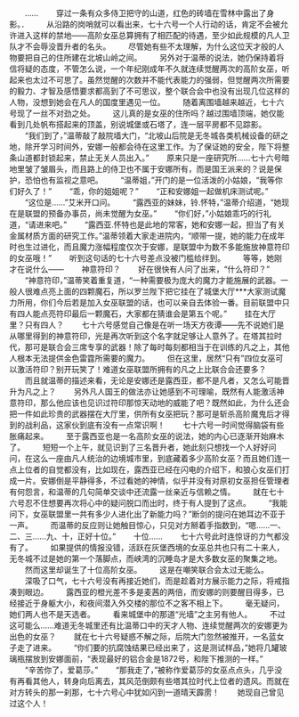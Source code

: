 　　……
　　穿过一条有众多侍卫把守的山道，红色的砖墙在雪林中露出了身影。．
　　从沿路的岗哨就可以看出来，七十六号一个人行动的话，肯定不会被允许进入这样的禁地——高阶女巫总算拥有了相匹配的待遇，至少如此规模的凡人卫队才不会辱没晋升者的名头。
　　尽管她有些不太理解，为什么这位天才般的人物要把自己的住所建在北坡山岭之间。
　　另外对于温蒂的说法，她仍保持着将信将疑的态度，不管怎么说，一个年纪刚成年不久就连续觉醒两次的高阶女巫，听起来也太过不可思了。虽然觉醒的次数并不能代表能力的强弱，但觉醒两次所需要的毅力、才智及感悟要求都高到了不可思议，整个联合会中也没有出现几位这样的人物，没想到她会在凡人的国度里遇见一位。
　　随着离围墙越来越近，七十六号现了一丝不对劲之处。
　　这儿真的是女巫的住所吗？越过围墙顶端，她仅能看到几处帆布搭起来的顶盖，别说城堡或石塔了，连一层平房都不见踪影。
　　“我们到了，”温蒂敲了敲院墙大门，“北坡山后院是无冬城各类机械设备的研之地，除开学习时间外，安娜一般都会待在这里工作。为了保证她的安全，陛下将整条山道都封锁起来，禁止无关人员出入。”
　　原来只是一座研究所……七十六号暗地里皱了皱眉头，而且路上的侍卫也不属于安娜所有，而是国王派来的？说是保护，恐怕也有监视之意吧。
　　“温蒂姐，”开门的是一位活泼的小姑娘，“我等你们好久了！”
　　“乖，你的姐姐呢？”
　　“正和安娜姐一起做机床测试呢。”
　　“这位是……”艾米开口问。
　　“露西亚的妹妹，铃.怀特，”温蒂介绍道，“她现在是联盟的预备办事员，尚未觉醒为女巫。”
　　“你们好，”小姑娘乖巧的行礼道，“请进来吧。”
　　“露西亚.怀特也是此地的常客，她和安娜一起，担当了有关金属材质方面的研究工作。”温蒂领着大家走进院内，“顺带一提，她的能力在成年时也生过进化，而且魔力涨幅程度仅次于安娜，是联盟中为数不多能施放神意符印的女巫哦！”
　　听到这句话的七十六号差点没被门槛给绊到。
　　等等，她刚才在说什么——
　　神意符印？
　　好在很快有人问了出来，“什么符印？”
　　“神意符印，”温蒂笑着重复道，“一种需要极为庞大的魔力才能施展的武器。一般人很难点亮上面的四颗魔石，所以罗兰陛下把它挂在了城堡大厅***大家测试魔力所用，你们今后若是加入女巫联盟的话，也可以亲自去体验一番。目前联盟中只有四人能点亮符印最后一颗魔石，大家都在猜谁会是第五个呢。”
　　挂在大厅里？只有四人？
　　七十六号感觉自己像是在听一场天方夜谭——先不说她们是从哪里得到的神意符印，光是再次听到这个名字就足够让人意外了。在塔其拉时代，那可是联合会三席专享的武器！除了每时每刻都相当于在训练的凡之上，其他人根本无法提供金色雷霆所需要的魔力。
　　但在这里，居然“只有”四位女巫可以激活符印？别开玩笑了！难道女巫联盟所拥有的凡之上比联合会还要多？
　　而且就温蒂的描述来看，无论是安娜还是露西亚，都不是凡者，又怎么可能晋升为凡之上？
　　另外凡人国王的做法亦让她感到不可理喻，既然有人能激活神意符印，那么他应该也见识过符印那惊天动地的威能了吧？既然如此，为什么还会把一件如此珍贵的武器摆在大厅里，供所有女巫把玩？那可是斩杀高阶魔鬼后才得到的战利品，这家伙到底有没有一点常识啊！
　　七十六号一时间觉得脑袋有些胀痛起来。
　　至于露西亚也是一名高阶女巫的说法，她的内心已逐渐开始麻木了。
　　短短一个上午，就见识到了三名晋升者，她此刻只想找一个人好好问问，在这么一座由凡人统治的边境城市里，到底藏着多少高阶女巫？而且她们连一点上位者的自觉都没有，比如现在，露西亚已经在闪电的介绍下，和狼心女巫们打成一片。安娜倒是平静得多，不过看她的神情，似乎并没有对原初女巫担任管理者有何怨言，和温蒂的几句简单交谈中还流露一丝亲近与信赖之情。
　　就在七十六号忍不住想要再次将心中的疑问脱口而出时，终于有人提到了这点。
　　“我能问下，女巫联盟里一共有多少人进化出了新能力吗？”断剑的提问在她耳边不亚于一声。
　　而温蒂的反应则让她触目惊心，只见对方掰着手指数到，“嗯……一、二、三……九、十，正好十位。”
　　十位……
　　七十六号此时连惊讶的力气都没有了。
　　如果提供的情报没错，活跃在灰堡西境的女巫总共也只有二十来人，无冬城不过是她的第一个落脚点，而峡湾的沉睡岛才是大多数女巫的聚集之地。
　　然而这里却诞生了十位高阶女巫。
　　这是在嘲笑联合会太过无能么。
　　深吸了口气，七十六号没有再接近她们，而是趁着对方展示能力之际，将戒指凑到眼边。
　　露西亚的橙光差不多是麦茜的两倍，而安娜的则要醒目得多，已经接近于身躯大小，和夜间潜入外交楼的那位不之客不相上下。
　　毫无疑问，她们两人也不是天选者。
　　看来城堡中的那道“光墙”之主另有他人。
　　不过这可能么……难道无冬城里还有比温蒂口中的天才人物、连续觉醒两次的安娜更为出色的女巫？
　　就在七十六号疑惑不解之际，后院大门忽然被推开，一名蓝女子走了进来。
　　“你们要的抗腐蚀结果已经出来了，这是测试样品，”她将几罐玻璃瓶摆放到安娜面前，“表现最好的铝合金是1872号，和陛下推测的一样。”
　　“辛苦你了，爱葛莎。”
　　“那我走了，”被称作爱葛莎的女巫点点头，几乎没有再看其他人，转身向后离去，其风范倒颇有些塔其拉时代上位者的遗风。而就在对方转头的那一刹那，七十六号心中犹如闪到一道晴天霹雳！
　　她现自己曾见过这个人！